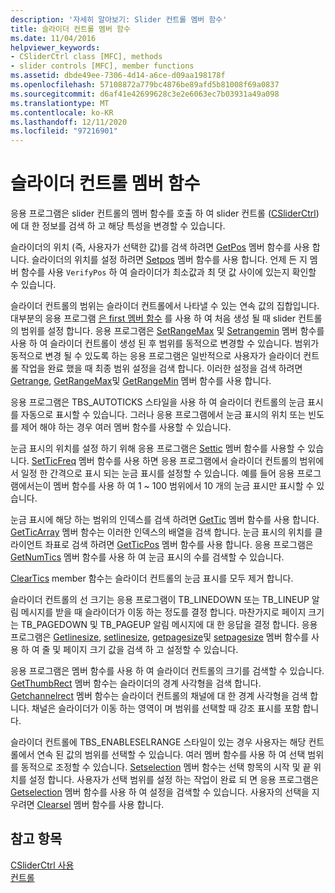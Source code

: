 ```yaml
---
description: '자세히 알아보기: Slider 컨트롤 멤버 함수'
title: 슬라이더 컨트롤 멤버 함수
ms.date: 11/04/2016
helpviewer_keywords:
- CSliderCtrl class [MFC], methods
- slider controls [MFC], member functions
ms.assetid: dbde49ee-7306-4d14-a6ce-d09aa198178f
ms.openlocfilehash: 57108872a779bc4876be89afd5b81008f69a0837
ms.sourcegitcommit: d6af41e42699628c3e2e6063ec7b03931a49a098
ms.translationtype: MT
ms.contentlocale: ko-KR
ms.lasthandoff: 12/11/2020
ms.locfileid: "97216901"
---
```

# <a name="slider-control-member-functions"></a>슬라이더 컨트롤 멤버 함수

응용 프로그램은 slider 컨트롤의 멤버 함수를 호출 하 여 slider 컨트롤 ([CSliderCtrl](../mfc/reference/csliderctrl-class.md))에 대 한 정보를 검색 하 고 해당 특성을 변경할 수 있습니다.

슬라이더의 위치 (즉, 사용자가 선택한 값)를 검색 하려면 [GetPos](../mfc/reference/csliderctrl-class.md#getpos) 멤버 함수를 사용 합니다. 슬라이더의 위치를 설정 하려면 [Setpos](../mfc/reference/csliderctrl-class.md#setpos) 멤버 함수를 사용 합니다. 언제 든 지 멤버 함수를 사용 `VerifyPos` 하 여 슬라이더가 최소값과 최 댓 값 사이에 있는지 확인할 수 있습니다.

슬라이더 컨트롤의 범위는 슬라이더 컨트롤에서 나타낼 수 있는 연속 값의 집합입니다. 대부분의 응용 프로그램 [은 first 멤버 함수](../mfc/reference/csliderctrl-class.md#setrange) 를 사용 하 여 처음 생성 될 때 slider 컨트롤의 범위를 설정 합니다. 응용 프로그램은 [SetRangeMax](../mfc/reference/csliderctrl-class.md#setrangemax) 및 [Setrangemin](../mfc/reference/csliderctrl-class.md#setrangemin) 멤버 함수를 사용 하 여 슬라이더 컨트롤이 생성 된 후 범위를 동적으로 변경할 수 있습니다. 범위가 동적으로 변경 될 수 있도록 하는 응용 프로그램은 일반적으로 사용자가 슬라이더 컨트롤 작업을 완료 했을 때 최종 범위 설정을 검색 합니다. 이러한 설정을 검색 하려면 [Getrange](../mfc/reference/csliderctrl-class.md#getrange), [GetRangeMax](../mfc/reference/csliderctrl-class.md#getrangemax)및 [GetRangeMin](../mfc/reference/csliderctrl-class.md#getrangemin) 멤버 함수를 사용 합니다.

응용 프로그램은 TBS_AUTOTICKS 스타일을 사용 하 여 슬라이더 컨트롤의 눈금 표시를 자동으로 표시할 수 있습니다. 그러나 응용 프로그램에서 눈금 표시의 위치 또는 빈도를 제어 해야 하는 경우 여러 멤버 함수를 사용할 수 있습니다.

눈금 표시의 위치를 설정 하기 위해 응용 프로그램은 [Settic](../mfc/reference/csliderctrl-class.md#settic) 멤버 함수를 사용할 수 있습니다. [SetTicFreq](../mfc/reference/csliderctrl-class.md#setticfreq) 멤버 함수를 사용 하면 응용 프로그램에서 슬라이더 컨트롤의 범위에서 일정 한 간격으로 표시 되는 눈금 표시를 설정할 수 있습니다. 예를 들어 응용 프로그램에서는이 멤버 함수를 사용 하 여 1 ~ 100 범위에서 10 개의 눈금 표시만 표시할 수 있습니다.

눈금 표시에 해당 하는 범위의 인덱스를 검색 하려면 [GetTic](../mfc/reference/csliderctrl-class.md#gettic) 멤버 함수를 사용 합니다. [GetTicArray](../mfc/reference/csliderctrl-class.md#getticarray) 멤버 함수는 이러한 인덱스의 배열을 검색 합니다. 눈금 표시의 위치를 클라이언트 좌표로 검색 하려면 [GetTicPos](../mfc/reference/csliderctrl-class.md#getticpos) 멤버 함수를 사용 합니다. 응용 프로그램은 [GetNumTics](../mfc/reference/csliderctrl-class.md#getnumtics) 멤버 함수를 사용 하 여 눈금 표시의 수를 검색할 수 있습니다.

[ClearTics](../mfc/reference/csliderctrl-class.md#cleartics) member 함수는 슬라이더 컨트롤의 눈금 표시를 모두 제거 합니다.

슬라이더 컨트롤의 선 크기는 응용 프로그램이 TB_LINEDOWN 또는 TB_LINEUP 알림 메시지를 받을 때 슬라이더가 이동 하는 정도를 결정 합니다. 마찬가지로 페이지 크기는 TB_PAGEDOWN 및 TB_PAGEUP 알림 메시지에 대 한 응답을 결정 합니다. 응용 프로그램은 [Getlinesize](../mfc/reference/csliderctrl-class.md#getlinesize), [setlinesize](../mfc/reference/csliderctrl-class.md#setlinesize), [getpagesize](../mfc/reference/csliderctrl-class.md#getpagesize)및 [setpagesize](../mfc/reference/csliderctrl-class.md#setpagesize) 멤버 함수를 사용 하 여 줄 및 페이지 크기 값을 검색 하 고 설정할 수 있습니다.

응용 프로그램은 멤버 함수를 사용 하 여 슬라이더 컨트롤의 크기를 검색할 수 있습니다. [GetThumbRect](../mfc/reference/csliderctrl-class.md#getthumbrect) 멤버 함수는 슬라이더의 경계 사각형을 검색 합니다. [Getchannelrect](../mfc/reference/csliderctrl-class.md#getchannelrect) 멤버 함수는 슬라이더 컨트롤의 채널에 대 한 경계 사각형을 검색 합니다. 채널은 슬라이더가 이동 하는 영역이 며 범위를 선택할 때 강조 표시를 포함 합니다.

슬라이더 컨트롤에 TBS_ENABLESELRANGE 스타일이 있는 경우 사용자는 해당 컨트롤에서 연속 된 값의 범위를 선택할 수 있습니다. 여러 멤버 함수를 사용 하 여 선택 범위를 동적으로 조정할 수 있습니다. [Setselection](../mfc/reference/csliderctrl-class.md#setselection) 멤버 함수는 선택 항목의 시작 및 끝 위치를 설정 합니다. 사용자가 선택 범위를 설정 하는 작업이 완료 되 면 응용 프로그램은 [Getselection](../mfc/reference/csliderctrl-class.md#getselection) 멤버 함수를 사용 하 여 설정을 검색할 수 있습니다. 사용자의 선택을 지우려면 [Clearsel](../mfc/reference/csliderctrl-class.md#clearsel) 멤버 함수를 사용 합니다.

## <a name="see-also"></a>참고 항목

[CSliderCtrl 사용](../mfc/using-csliderctrl.md)<br/>
[컨트롤](../mfc/controls-mfc.md)
